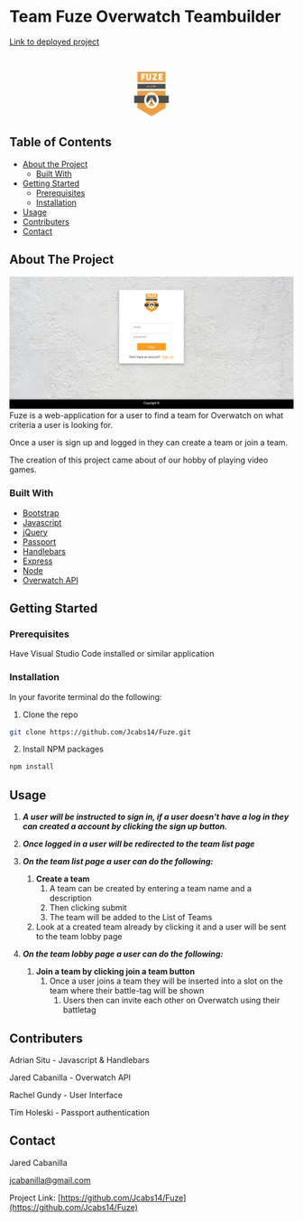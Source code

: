 # Team Fuze Overwatch Teambuilder

[Link to deployed project](https://fuzeteam.herokuapp.com/signin)

<!-- PROJECT LOGO -->
<br />
<p align="center">
  <a>
    <img src="public/image/FUZE2.png" alt="Logo" width="80" height="80">
  </a>
</p>



<!-- TABLE OF CONTENTS -->
## Table of Contents

* [About the Project](#about-the-project)
  * [Built With](#built-with)
* [Getting Started](#getting-started)
  * [Prerequisites](#prerequisites)
  * [Installation](#installation)
* [Usage](#usage)
* [Contributers](#contributers)
* [Contact](#contact)

<!-- ABOUT THE PROJECT -->
## About The Project

![FUZE](public/image/sign-in.png)
Fuze is a web-application for a user to find a team for Overwatch on what criteria a user is looking for.

Once a user is sign up and logged in they can create a team or join a team. 

The creation of this project came about of our hobby of playing video games.

### Built With
* [Bootstrap](https://getbootstrap.com)
* [Javascript](https://www.javascript.com/)
* [jQuery](https://jquery.com/)
* [Passport](http://www.passportjs.org/)
* [Handlebars](https://handlebarsjs.com/)
* [Express](https://expressjs.com/)
* [Node](https://nodejs.org/en/)
* [Overwatch API](https://ow-api.com)

<!-- GETTING STARTED -->
## Getting Started

### Prerequisites

Have Visual Studio Code installed or similar application

### Installation

In your favorite terminal do the following:

1. Clone the repo
```sh
git clone https://github.com/Jcabs14/Fuze.git
```
2. Install NPM packages
```sh
npm install
```

<!-- USAGE EXAMPLES -->
## Usage

1. ***A user will be instructed to sign in, if a user doesn't have a log in they can created a account by clicking the sign up button.***

2. ***Once logged in a user will be redirected to the team list page***

3. ***On the team list page a user can do the following:***
    1. **Create a team**
        1. A team can be created by entering a team name and a description
        2. Then clicking submit
        3. The team will be added to the List of Teams
    2. Look at a created team already by clicking it and a user will be sent to the team lobby page

4. ***On the team lobby page a user can do the following:***
    1. **Join a team by clicking join a team button**
        1. Once a user joins a team they will be inserted into a slot on the team where their battle-tag will be shown
            1. Users then can invite each other on Overwatch using their battletag

<!-- CONTRIBUTERS -->
## Contributers

Adrian Situ - Javascript & Handlebars

Jared Cabanilla - Overwatch API

Rachel Gundy - User Interface

Tim Holeski - Passport authentication


<!-- CONTACT -->
## Contact

Jared Cabanilla

jcabanilla@gmail.com

Project Link: [https://github.com/Jcabs14/Fuze](https://github.com/Jcabs14/Fuze)




